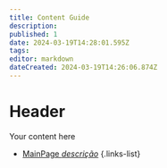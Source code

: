 ```yaml
---
title: Content Guide
description: 
published: 1
date: 2024-03-19T14:28:01.595Z
tags: 
editor: markdown
dateCreated: 2024-03-19T14:26:06.874Z
---
```


# Header
Your content here

- [MainPage *descrição*](/home)
{.links-list}